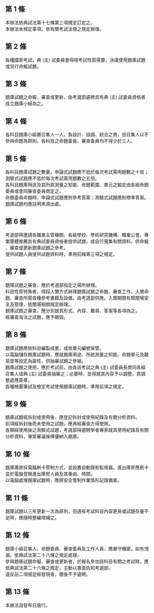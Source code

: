 第 1 條
-------
本辦法依典試法第十七條第三項規定訂定之。                          
本辦法未規定事項，依有關考試法規之規定辦理。

第 2 條
-------
各種國家考試，典 (主) 試委員會得視考試性質需要，決議使用題庫試題  
或另行命擬試題。

第 3 條
-------
題庫試題之命擬、審查或更新，由考選部遴聘具有典 (主) 試委員資格者  
成立題庫小組為之。

第 4 條
-------
各科目題庫小組置召集人一人，負設計、協調、統合之責，但召集人以不  
參與命題為原則。各科目之命題委員、審查委員均不得少於三人。

第 5 條
-------
各科目題庫試題之數量，申論式試題應不低於每次考試需用題數之十倍；  
測驗式試題應不低於每次考試需用題數之五倍。                        
各科目題庫用途及其所欲測量之知能、命題範圍、單元之擬定由各組命題  
委員或會同審查委員商定之。                                        
命題委員命題時，申論式試題應附參考答案；測驗式試題應附標準答案。  
題庫試題均應註明來源出處。

第 6 條
-------
考選部得邀請各職業主管機關、各級學校、學術研究機構、職業公會、專  
業團體推薦具有典試委員資格者提供試題，或自行蒐集有關資料，供命擬  
、審查或更新題庫試題之參考。                                      
提供試題人員提供試題資料時，準用前條第三項之規定。

第 7 條
-------
題庫試題之審查，應於考選部指定之場所辦理。                        
科目性質特殊者，得採入闈方式辦理題庫試題之命題、審查工作。入闈命  
題、審查所需各種參考書籍及設備，由考選部供應。入闈期間有關闈場安  
全及管理，依闈場相關規定辦理。                                    
題庫試題之審查，應分別就其形式、內容、難易、答案等各項為之。      
經審查淘汰之試題，應予銷毀。

第 8 條
-------
題庫試題應依科目編製成套，或依單元編號保管。                      
以電腦儲存題庫試題時，應就題庫用途、所欲測量之知能、命題單元及難  
易度等設定為屬性，供抽審試題之參據。                              
題庫試題之使用，應於考試前，由各該考試之典 (主) 試委員長商同各組  
召集人或典 (主) 試委員抽審之；必要時，並得就其內容予以調整，其調  
整處應簽章。                                                      
各種檢覈筆試及檢定考試使用題庫試題時，準用前項之規定。

第 9 條
-------
題庫試題經拆封或使用後，應登記拆封或使用紀錄及有關分析資料。      
前項經拆封後而未使用之試題，應再經審查方得使用。                  
各類經使用後之測驗式試題，考選部得遴聘學者專家就其使用紀錄及有關  
分析資料，專案審議後擇優納入題庫。

第 10 條
--------
題庫庫房採電腦刷卡管制方式，並設置自動錄影監視器。進出庫房應刷卡  
並於電腦登錄進出庫房人員及其事由、時間。                          
以電腦處理題庫試題時，應將安全管制作業情形記錄備查。

第 11 條
--------
題庫試題以三年更新一次為原則，但遇有考試科目內容更易或試題存量不  
足時，應隨時整編增補之。

第 12 條
--------
題庫小組召集人、命題委員、審查委員及工作人員，應嚴守機密。如有洩  
漏，依典試法第二十八條之規定處理。                                
參與題庫試題命擬、審查或更新者，於報名參加該科目有關之考試時，應  
依典試法第二十六條之規定，主動以書面告知考選部。                  
違反前二項規定經發現者，爾後不予遴聘。

第 13 條
--------
本辦法自發布日施行。

